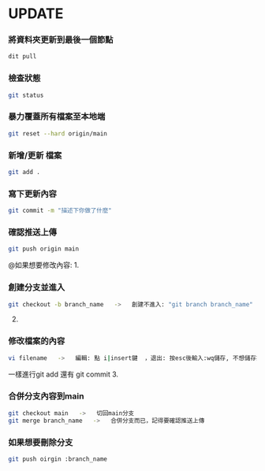 # UPDATE

### 將資料夾更新到最後一個節點
```bash
dit pull
```

### 檢查狀態
```bash
git status
```

### 暴力覆蓋所有檔案至本地端
```bash
git reset --hard origin/main
```

### 新增/更新 檔案
```bash
git add .
```
### 寫下更新內容
```bash
git commit -m "描述下你做了什麼"
```

### 確認推送上傳
```bash
git push origin main
```

@如果想要修改內容:
1.
### 創建分支並進入
```bash
git checkout -b branch_name   ->   創建不進入: "git branch branch_name" , 切換分支: "git checkout branch_name" 
```
2.
### 修改檔案的內容
```bash
vi filename   ->   編輯: 點 i|insert鍵  ，退出: 按esc後輸入:wq儲存, 不想儲存按esc輸入:q即可
```
一樣進行git add 還有 git commit
3.
### 合併分支內容到main
```bash
git checkout main   ->   切回main分支
git merge branch_name   ->   合併分支而已，記得要確認推送上傳
```

### 如果想要刪除分支
```bash
git push oirgin :branch_name
```




